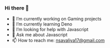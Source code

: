 ### Hi there 👋


- 🔭 I’m currently working on Gaming projects
- 🌱 I’m currently learning Deno
- 🤔 I’m looking for help with Javascript
- 💬 Ask me about Javascript
- 📫 How to reach me: nsavaliya17@gmail.com


